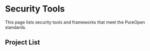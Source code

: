# Security Tools

This page lists security tools and frameworks that meet the PureOpen standards.

## Project List

<!-- Projects will be added here after review -->